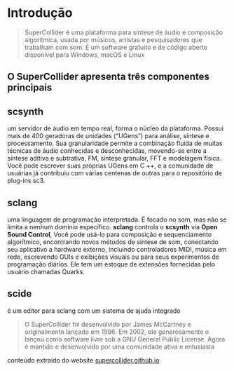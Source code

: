 # Introdução

> SuperCollider é uma plataforma para síntese de áudio e composição algorítmica, usada por músicos, artistas e pesquisadores que trabalham com som. É um software gratuito e de código aberto disponível para Windows, macOS e Linux

## O SuperCollider apresenta três componentes principais

## scsynth

um servidor de áudio em tempo real, forma o núcleo da plataforma. Possui mais de 400 geradoras de unidades (“UGens”) para análise, síntese e processamento. Sua granularidade permite a combinação fluida de muitas técnicas de áudio conhecidas e desconhecidas, movendo-se entre a síntese aditiva e subtrativa, FM, síntese granular, FFT e modelagem física. Você pode escrever suas próprias UGens em C ++, e a comunidade de usuárias já contribuiu com várias centenas de outras para o repositório de plug-ins sc3.

## sclang

uma linguagem de programação interpretada. É focado no som, mas não se limita a nenhum domínio específico. **sclang** controla o **scsynth** via **Open Sound Control**, Você pode usá-lo para composição e sequenciamento algorítmico, encontrando novos métodos de síntese de som, conectando seu aplicativo a hardware externo, incluindo controladores MIDI, música em rede, escrevendo GUIs e exibições visuais ou para seus experimentos de programação diários. Ele tem um estoque de extensões fornecidas pelo usuário chamadas Quarks.

## scide

é um editor para sclang com um sistema de ajuda integrado

> O SuperCollider foi desenvolvido por James McCartney e originalmente lançado em 1996. Em 2002, ele generosamente o lançou como software livre sob a GNU General Public License. Agora é mantido e desenvolvido por uma comunidade ativa e entusiasta

conteúdo extraído do website [supercollider.github.io](https://supercollider.github.io/)